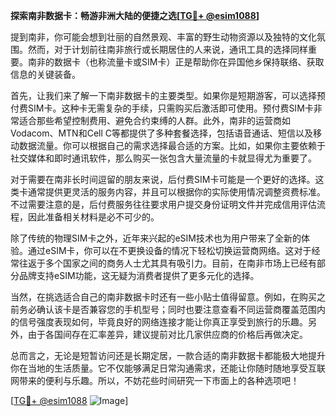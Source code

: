 **探索南非数据卡：畅游非洲大陆的便捷之选[[TG💪+ @esim1088](https://t.me/s/esim1088)]**

提到南非，你可能会想到壮丽的自然景观、丰富的野生动物资源以及独特的文化氛围。然而，对于计划前往南非旅行或长期居住的人来说，通讯工具的选择同样重要。南非的数据卡（也称流量卡或SIM卡）正是帮助你在异国他乡保持联络、获取信息的关键装备。

首先，让我们来了解一下南非数据卡的主要类型。如果你是短期游客，可以选择预付费SIM卡。这种卡无需复杂的手续，只需购买后激活即可使用。预付费SIM卡非常适合那些希望控制费用、避免合约束缚的人群。此外，南非的运营商如Vodacom、MTN和Cell C等都提供了多种套餐选择，包括语音通话、短信以及移动数据流量。你可以根据自己的需求选择最合适的方案。比如，如果你主要依赖于社交媒体和即时通讯软件，那么购买一张包含大量流量的卡就显得尤为重要了。

对于需要在南非长时间逗留的朋友来说，后付费SIM卡可能是一个更好的选择。这类卡通常提供更灵活的服务内容，并且可以根据你的实际使用情况调整资费标准。不过需要注意的是，后付费服务往往要求用户提交身份证明文件并完成信用评估流程，因此准备相关材料是必不可少的。

除了传统的物理SIM卡之外，近年来兴起的eSIM技术也为用户带来了全新的体验。通过eSIM卡，你可以在不更换设备的情况下轻松切换运营商网络。这对于经常往返于多个国家之间的商务人士尤其具有吸引力。目前，在南非市场上已经有部分品牌支持eSIM功能，这无疑为消费者提供了更多元化的选择。

当然，在挑选适合自己的南非数据卡时还有一些小贴士值得留意。例如，在购买之前务必确认该卡是否兼容您的手机型号；同时也要注意查看不同运营商覆盖范围内的信号强度表现如何，毕竟良好的网络连接才能让你真正享受到旅行的乐趣。另外，由于各国间存在汇率差异，建议提前对比几家供应商的价格后再做决定。

总而言之，无论是短暂访问还是长期定居，一款合适的南非数据卡都能极大地提升你在当地的生活质量。它不仅能够满足日常沟通需求，还能让你随时随地享受互联网带来的便利与乐趣。所以，不妨花些时间研究一下市面上的各种选项吧！

[[TG💪+ @esim1088](https://t.me/s/esim1088) ![Image](https://i.postimg.cc/4NQfJmqS/Snipaste-2025-05-13-00-14-12.png)]